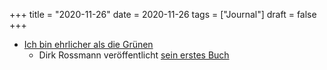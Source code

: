 +++
title = "2020-11-26"
date = 2020-11-26
tags = ["Journal"]
draft = false
+++

-   [Ich bin ehrlicher als die Grünen](https://www.thepioneer.de/originals/steingarts-morning-briefing/podcasts/ich-bin-ehrlicher-als-ein-gruener)
    -   Dirk Rossmann veröffentlicht [sein erstes Buch](https://www.rossmann.de/unternehmen/presse/pressemeldungen/200914-Roman-Dirk-Rossmann.html)
